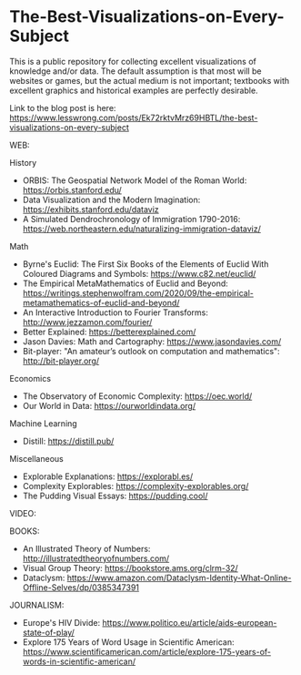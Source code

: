 # The-Best-Visualizations-on-Every-Subject
This is a public repository for collecting excellent visualizations of knowledge and/or data. The default assumption is that most will be websites or games, but the actual medium is not important; textbooks with excellent graphics and historical examples are perfectly desirable.

Link to the blog post is here: https://www.lesswrong.com/posts/Ek72rktvMrz69HBTL/the-best-visualizations-on-every-subject

WEB:

History
- ORBIS: The Geospatial Network Model of the Roman World: https://orbis.stanford.edu/
- Data Visualization and the Modern Imagination: https://exhibits.stanford.edu/dataviz
- A Simulated Dendrochronology of Immigration 1790-2016: https://web.northeastern.edu/naturalizing-immigration-dataviz/

Math
- Byrne's Euclid: The First Six Books of the Elements of Euclid With Coloured Diagrams and Symbols: https://www.c82.net/euclid/
- The Empirical MetaMathematics of Euclid and Beyond: https://writings.stephenwolfram.com/2020/09/the-empirical-metamathematics-of-euclid-and-beyond/
- An Interactive Introduction to Fourier Transforms: http://www.jezzamon.com/fourier/
- Better Explained: https://betterexplained.com/
- Jason Davies: Math and Cartography: https://www.jasondavies.com/
- Bit-player: "An amateur’s outlook on computation and mathematics": http://bit-player.org/

Economics
- The Observatory of Economic Complexity: https://oec.world/
- Our World in Data: https://ourworldindata.org/

Machine Learning
- Distill: https://distill.pub/

Miscellaneous
- Explorable Explanations: https://explorabl.es/
- Complexity Explorables: https://complexity-explorables.org/
- The Pudding Visual Essays: https://pudding.cool/

VIDEO:

BOOKS:
- An Illustrated Theory of Numbers: http://illustratedtheoryofnumbers.com/
- Visual Group Theory: https://bookstore.ams.org/clrm-32/
- Dataclysm: https://www.amazon.com/Dataclysm-Identity-What-Online-Offline-Selves/dp/0385347391

JOURNALISM:
- Europe's HIV Divide: https://www.politico.eu/article/aids-european-state-of-play/
- Explore 175 Years of Word Usage in Scientific American: https://www.scientificamerican.com/article/explore-175-years-of-words-in-scientific-american/

